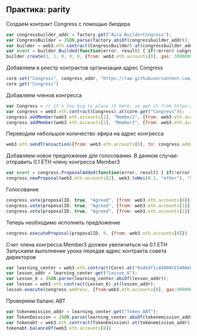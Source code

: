 ## Практика: parity

Создаем контракт Congress с помощью билдера

```js
var congressbuilder_addr = factory.get("Aira BuilderCongress");
var CongressBuilder = JSON.parse(factory.abiOf(congressbuilder_addr));
var builder = web3.eth.contract(CongressBuilder).at(congressbuilder_addr);
var event = builder.Builded(function(error, result) { if(!error) congress_addr = result.args.instance; else console.log(error); });
builder.create(3, 1, 0, 0, 0, {from: web3.eth.accounts[0], gas: 3000000, value: builder.buildingCostWei()})
```

Добавляем в реестр контрактов организации адрес Congress

```js
core.set("Congress", congress_addr, "https://raw.githubusercontent.com/airalab/core/master/contracts/foundation/Congress.sol", true, {from:web3.eth.accounts[0], gas:300000})
core.get("Congress")
```

Добавляем членов конгресса

```js
var Congress = // it's too big to place it here, so get it from https://raw.githubusercontent.com/airalab/core/master/abi/Congress.json;
var congress = web3.eth.contract(Congress).at(core.get("Congress"));
congress.addMember(web3.eth.accounts[1], "Member2", {from: web3.eth.accounts[0], gas: 300000});
congress.addMember(web3.eth.accounts[2], "Member3", {from: web3.eth.accounts[0], gas: 300000});
```

Переводим небольшое количество эфира на адрес конгресса

```js
web3.eth.sendTransaction({from: web3.eth.accounts[0], to: congress.address, value: web3.toWei(0.2, "ether")});
```

Добавляем новое предложение для голосования. В данном случае: отправить 0.1 ETH члену конгресса Member3

```js
var event = congress.ProposalAdded(function(error, result) { if(!error) proposalID = result.args.proposal; else console.log(error); });
congress.newProposal(web3.eth.accounts[2], web3.toWei(0.1, "ether"), "Salary", 0, {from:web3.eth.accounts[0]});
```

Голосование

```js
congress.vote(proposalID, true, "Agreed", {from: web3.eth.accounts[0]})
congress.vote(proposalID, true, "Agreed", {from: web3.eth.accounts[1]})
congress.vote(proposalID, true, "Agreed", {from: web3.eth.accounts[2]})
```

Теперь необходимо исполнить предложение

```js
congress.executeProposal(proposalID, 0, {from: web3.eth.accounts[0]})
```

Счет члена конгресса Member3 должен увеличиться на 0.1 ETH
Запускаем выполнение урока передав адрес контракта совета директоров

```js
var learning_center = web3.eth.contract(Core).at("0x4bdf1c4A800CE5408e0D95F52787C6924e07F5A3");
var lesson_addr = learning_center.get("Lesson_6");
var Lesson_6 = JSON.parse(learning_center.abiOf(lesson_addr));
var lesson = web3.eth.contract(Lesson_6).at(lesson_addr);
lesson.execute(congress.address, {from:web3.eth.accounts[0], gas:900000})
```

Проверяем баланс ABT

```js
var tokenemission_addr = learning_center.get("Token ABT");
var TokenEmission = JSON.parse(learning_center.abiOf(tokenemission_addr));
var tokenabt = web3.eth.contract(TokenEmission).at(tokenemission_addr);
tokenabt.balanceOf(web3.eth.accounts[0])
```
